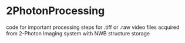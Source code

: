 # 2PhotonProcessing
code for important processing steps for .tiff or .raw video files acquired from 2-Photon Imaging system with NWB structure storage
